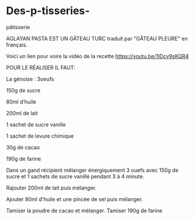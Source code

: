 # Des-p-tisseries-
pâtisserie 

AGLAYAN PASTA EST UN  GÂTEAU TURC  traduit par "GÂTEAU PLEURE" en français.

Voici un lien pour voire la vidéo de la recette
https://youtu.be/1IDcy9sKQR4

POUR LE RÉALISER IL FAUT:

La génoise : 3oeufs

150g de sucre

80ml d’huile 

200ml de lait

1 sachet de sucre vanille

1 sachet de levure chimique

30g de cacao

190g de farine


Dans un  gand récipient  mélanger énergiquement 3 ouefs avec 150g de  sucre et 1 sachets  de sucre vanillé pendant 3 à 4 minute.

Rajouter  200ml de lait puis mélanger.

Ajouter 80ml d'huile et une pincée de sel puis mélanger.

Tamiser la poudre de cacao et mélanger.
Tamiser 190g de farine
